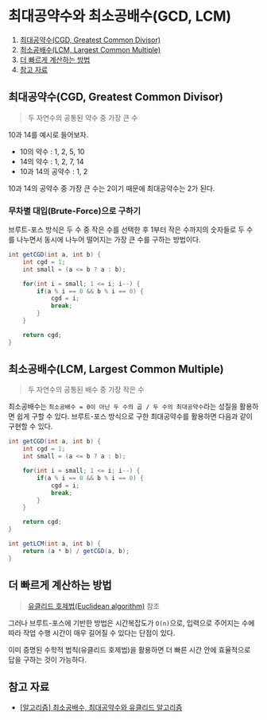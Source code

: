 # 최대공약수와 최소공배수(GCD, LCM)

1. [최대공약수(CGD, Greatest Common Divisor)](#최대공약수cgd-greatest-common-divisor)
2. [최소공배수(LCM, Largest Common Multiple)](#최소공배수lcm-largest-common-multiple)
3. [더 빠르게 계산하는 방법](#더-빠르게-계산하는-방법)
4. [참고 자료](#참고-자료)

## 최대공약수(CGD, Greatest Common Divisor)

> 두 자연수의 공통된 약수 중 가장 큰 수

10과 14를 예시로 들어보자.

- 10의 약수 : 1, 2, 5, 10
- 14의 약수 : 1, 2, 7, 14
- 10과 14의 공약수 : 1, 2

10과 14의 공약수 중 가장 큰 수는 2이기 때문에 최대공약수는 2가 된다.

### 무차별 대입(Brute-Force)으로 구하기

브루트-포스 방식은 두 수 중 작은 수를 선택한 후 1부터 작은 수까지의 숫자들로 두 수를 나누면서 동시에 나누어 떨어지는 가장 큰 수를 구하는 방법이다.

```java
int getCGD(int a, int b) {
    int cgd = 1;
    int small = (a <= b ? a : b);

    for(int i = small; 1 <= i; i--) {
        if(a % i == 0 && b % i == 0) {
            cgd = i;
            break;
        }
    }

    return cgd;
}
```

## 최소공배수(LCM, Largest Common Multiple)

> 두 자연수의 공통된 배수 중 가장 작은 수

최소공배수는 `최소공배수 = 0이 아닌 두 수의 곱 / 두 수의 최대공약수`라는 성질을 활용하면 쉽게 구할 수 있다. 브루트-포스 방식으로 구한 최대공약수를 활용하면 다음과 같이 구현할 수 있다.

```java
int getCGD(int a, int b) {
    int cgd = 1;
    int small = (a <= b ? a : b);

    for(int i = small; 1 <= i; i--) {
        if(a % i == 0 && b % i == 0) {
            cgd = i;
            break;
        }
    }

    return cgd;
}

int getLCM(int a, int b) {
    return (a * b) / getCGD(a, b);
}
```

## 더 빠르게 계산하는 방법

> [유클리드 호제법(Euclidean algorithm)](./Euclidean-algorithm.md) 참조

그러나 브루트-포스에 기반한 방법은 시간복잡도가 `O(n)`으로, 입력으로 주어지는 수에 따라 작업 수행 시간이 매우 길어질 수 있다는 단점이 있다.

이미 증명된 수학적 법칙(유클리드 호제법)을 활용하면 더 빠른 시간 안에 효율적으로 답을 구하는 것이 가능하다.

## 참고 자료

- [[알고리즘] 최소공배수, 최대공약수와 유클리드 알고리즘](https://velog.io/@soyeon207/%EC%B5%9C%EB%8C%80%EA%B3%B5%EC%95%BD%EC%88%98GCD-%EC%B5%9C%EC%86%8C%EA%B3%B5%EB%B0%B0%EC%88%98LCM-%EA%B3%BC-%EC%9C%A0%ED%81%B4%EB%A6%AC%EB%93%9C-%EC%95%8C%EA%B3%A0%EB%A6%AC%EC%A6%98Euclidean-algorithm#%EC%B5%9C%EC%86%8C%EA%B3%B5%EB%B0%B0%EC%88%98-lcm)
